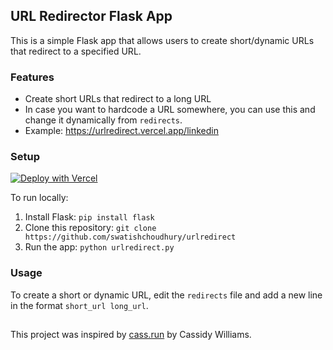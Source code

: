 ## URL Redirector Flask App

This is a simple Flask app that allows users to create short/dynamic URLs that redirect to a specified URL.

### Features

-   Create short URLs that redirect to a long URL
-   In case you want to hardcode a URL somewhere, you can use this and change it dynamically from `redirects`.
- Example: https://urlredirect.vercel.app/linkedin 

### Setup
[![Deploy with Vercel](https://vercel.com/button)](https://vercel.com/import/project?template=https://github.com/swatishchoudhury/urlredirect)


To run locally:
1.  Install Flask: `pip install flask`
2.  Clone this repository: `git clone https://github.com/swatishchoudhury/urlredirect`
3.  Run the app: `python urlredirect.py`

### Usage

To create a short or dynamic URL, edit the `redirects` file and add a new line in the format `short_url long_url`.


##
This project was inspired by [cass.run](https://github.com/cassidoo/cass.run) by Cassidy Williams. 
